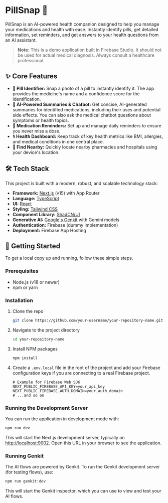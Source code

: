 # PillSnap 💊

PillSnap is an AI-powered health companion designed to help you manage your medications and health with ease. Instantly identify pills, get detailed information, set reminders, and get answers to your health questions from an AI assistant.

> **Note:** This is a demo application built in Firebase Studio. It should not be used for actual medical diagnosis. Always consult a healthcare professional.

## ✨ Core Features

- **📸 Pill Identifier:** Snap a photo of a pill to instantly identify it. The app provides the medicine's name and a confidence score for the identification.
- **🤖 AI-Powered Summaries & Chatbot:** Get concise, AI-generated summaries for identified medications, including their uses and potential side effects. You can also ask the medical chatbot questions about symptoms or health topics.
- **📅 Medication Reminders:** Set up and manage daily reminders to ensure you never miss a dose.
- **⚕️ Health Dashboard:** Keep track of key health metrics like BMI, allergies, and medical conditions in one central place.
- **📍 Find Nearby:** Quickly locate nearby pharmacies and hospitals using your device's location.

## 🛠️ Tech Stack

This project is built with a modern, robust, and scalable technology stack:

- **Framework:** [Next.js](https://nextjs.org/) (v15) with App Router
- **Language:** [TypeScript](https://www.typescriptlang.org/)
- **UI:** [React](https://react.dev/)
- **Styling:** [Tailwind CSS](https://tailwindcss.com/)
- **Component Library:** [ShadCN/UI](https://ui.shadcn.com/)
- **Generative AI:** [Google's Genkit](https://firebase.google.com/docs/genkit) with Gemini models
- **Authentication:** Firebase (dummy implementation)
- **Deployment:** Firebase App Hosting

## 🚀 Getting Started

To get a local copy up and running, follow these simple steps.

### Prerequisites

- Node.js (v18 or newer)
- npm or yarn

### Installation

1. Clone the repo
   ```sh
   git clone https://github.com/your-username/your-repository-name.git
   ```
2. Navigate to the project directory
   ```sh
   cd your-repository-name
   ```
3. Install NPM packages
   ```sh
   npm install
   ```
4. Create a `.env.local` file in the root of the project and add your Firebase configuration keys if you are connecting to a real Firebase project.
   ```env
   # Example for Firebase Web SDK
   NEXT_PUBLIC_FIREBASE_API_KEY=your_api_key
   NEXT_PUBLIC_FIREBASE_AUTH_DOMAIN=your_auth_domain
   # ...and so on
   ```

### Running the Development Server

You can run the application in development mode with:

```sh
npm run dev
```

This will start the Next.js development server, typically on [http://localhost:9002](http://localhost:9002). Open this URL in your browser to see the application.

### Running Genkit

The AI flows are powered by Genkit. To run the Genkit development server (for testing flows), use:
```sh
npm run genkit:dev
```
This will start the Genkit inspector, which you can use to view and test your AI flows.
